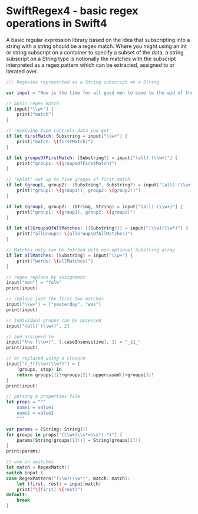 #  SwiftRegex4 - basic regex operations in Swift4

A basic regular expression library based on the idea that subscripting into a string with
a string should be a regex match. Where you might using an int or string subscript on a
container to specify a subset of the data, a string subscript on a String type is notionally
the matches with the subscript interpreted as a regex pattern which can be extracted,
assigned to or iterated over.

```Swift
//: Regexies represented as a String subscript on a String

var input = "Now is the time for all good men to come to the aid of the party"

// basic regex match
if input["\\w+"] {
    print("match")
}

// receiving type controls data you get
if let firstMatch: Substring = input["\\w+"] {
    print("match: \(firstMatch)")
}

if let groupsOfFirstMatch: [Substring?] = input["(all) (\\w+)"] {
    print("groups: \(groupsOfFirstMatch)")
}

// "splat" out up to five groups of first match
if let (group1, group2): (Substring?, Substring?) = input["(all) (\\w+)"] {
    print("group1: \(group1!), group2: \(group2!)")
}

if let (group1, group2): (String, String) = input["(all) (\\w+)"] {
    print("group1: \(group1), group2: \(group2)")
}

if let allGroupsOfAllMatches: [[Substring?]] = input["(\\w)(\\w*)"] {
    print("allGroups: \(allGroupsOfAllMatches)")
}

// Matches only can be fetched with non-optional Substring array
if let allMatches: [Substring] = input["\\w+"] {
    print("words: \(allMatches)")
}

// regex replace by assignment
input["men"] = "folk"
print(input)

// replace just the first two matches
input["\\w+"] = ["yesterday", "was"]
print(input)

// individual groups can be accessed
input["(all) (\\w+)", 2]

// and assigned to
input["the (\\w+)", [.caseInsensitive], 1] = "_$1_"
print(input)

// or replaced using a closure
input["(_?)(\\w)(\\w*)"] = {
    (groups, stop) in
    return groups[1]!+groups[2]!.uppercased()+groups[3]!
}
print(input)

// parsing a properties file
let props = """
    name1 = value1
    name2 = value2
    """

var params = [String: String]()
for groups in props["(\\w+)\\s*=\\s*(.*)"] {
    params[String(groups[1]!)] = String(groups[2]!)
}
print(params)

// use in switches
let match = RegexMatch()
switch input {
case RegexPattern("(\\w)(\\w*)", match: match):
    let (first, rest) = input[match]
    print("\(first) \(rest)")
default:
    break
}
```
